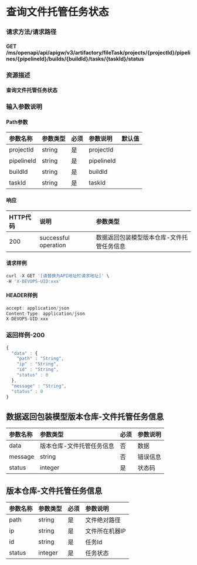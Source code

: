 # 查询文件托管任务状态

### 请求方法/请求路径

#### GET  /ms/openapi/api/apigw/v3/artifactory/fileTask/projects/{projectId}/pipelines/{pipelineId}/builds/{buildId}/tasks/{taskId}/status

### 资源描述

#### 查询文件托管任务状态

### 输入参数说明

#### Path参数

| 参数名称 | 参数类型 | 必须 | 参数说明 | 默认值 |
| :--- | :--- | :--- | :--- | :--- |
| projectId | string | 是 | projectId |  |
| pipelineId | string | 是 | pipelineId |  |
| buildId | string | 是 | buildId |  |
| taskId | string | 是 | taskId |  |

#### 响应

| HTTP代码 | 说明 | 参数类型 |
| :--- | :--- | :--- |
| 200 | successful operation | 数据返回包装模型版本仓库-文件托管任务信息 |

#### 请求样例

```javascript
curl -X GET '[请替换为API地址栏请求地址]' \
-H 'X-DEVOPS-UID:xxx'
```

#### HEADER样例

```javascript
accept: application/json
Content-Type: application/json
X-DEVOPS-UID:xxx
```

### 返回样例-200

```javascript
{
  "data" : {
    "path" : "String",
    "ip" : "String",
    "id" : "String",
    "status" : 0
  },
  "message" : "String",
  "status" : 0
}
```

## 数据返回包装模型版本仓库-文件托管任务信息

| 参数名称 | 参数类型 | 必须 | 参数说明 |
| :--- | :--- | :--- | :--- |
| data | 版本仓库-文件托管任务信息 | 否 | 数据 |
| message | string | 否 | 错误信息 |
| status | integer | 是 | 状态码 |

## 版本仓库-文件托管任务信息

| 参数名称 | 参数类型 | 必须 | 参数说明 |
| :--- | :--- | :--- | :--- |
| path | string | 是 | 文件绝对路径 |
| ip | string | 是 | 文件所在机器IP |
| id | string | 是 | 任务Id |
| status | integer | 是 | 任务状态 |

